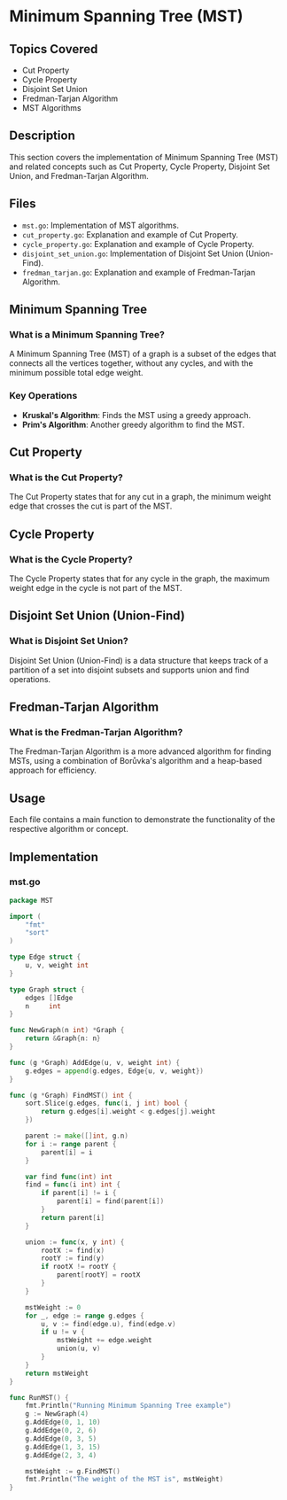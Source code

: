 # Minimum Spanning Tree (MST)

## Topics Covered
- Cut Property
- Cycle Property
- Disjoint Set Union
- Fredman-Tarjan Algorithm
- MST Algorithms

## Description
This section covers the implementation of Minimum Spanning Tree (MST) and related concepts such as Cut Property, Cycle Property, Disjoint Set Union, and Fredman-Tarjan Algorithm.

## Files
- `mst.go`: Implementation of MST algorithms.
- `cut_property.go`: Explanation and example of Cut Property.
- `cycle_property.go`: Explanation and example of Cycle Property.
- `disjoint_set_union.go`: Implementation of Disjoint Set Union (Union-Find).
- `fredman_tarjan.go`: Explanation and example of Fredman-Tarjan Algorithm.

## Minimum Spanning Tree

### What is a Minimum Spanning Tree?
A Minimum Spanning Tree (MST) of a graph is a subset of the edges that connects all the vertices together, without any cycles, and with the minimum possible total edge weight.

### Key Operations
- **Kruskal's Algorithm**: Finds the MST using a greedy approach.
- **Prim's Algorithm**: Another greedy algorithm to find the MST.

## Cut Property

### What is the Cut Property?
The Cut Property states that for any cut in a graph, the minimum weight edge that crosses the cut is part of the MST.

## Cycle Property

### What is the Cycle Property?
The Cycle Property states that for any cycle in the graph, the maximum weight edge in the cycle is not part of the MST.

## Disjoint Set Union (Union-Find)

### What is Disjoint Set Union?
Disjoint Set Union (Union-Find) is a data structure that keeps track of a partition of a set into disjoint subsets and supports union and find operations.

## Fredman-Tarjan Algorithm

### What is the Fredman-Tarjan Algorithm?
The Fredman-Tarjan Algorithm is a more advanced algorithm for finding MSTs, using a combination of Borůvka's algorithm and a heap-based approach for efficiency.

## Usage
Each file contains a main function to demonstrate the functionality of the respective algorithm or concept.

## Implementation

### mst.go

```go
package MST

import (
	"fmt"
	"sort"
)

type Edge struct {
	u, v, weight int
}

type Graph struct {
	edges []Edge
	n     int
}

func NewGraph(n int) *Graph {
	return &Graph{n: n}
}

func (g *Graph) AddEdge(u, v, weight int) {
	g.edges = append(g.edges, Edge{u, v, weight})
}

func (g *Graph) FindMST() int {
	sort.Slice(g.edges, func(i, j int) bool {
		return g.edges[i].weight < g.edges[j].weight
	})

	parent := make([]int, g.n)
	for i := range parent {
		parent[i] = i
	}

	var find func(int) int
	find = func(i int) int {
		if parent[i] != i {
			parent[i] = find(parent[i])
		}
		return parent[i]
	}

	union := func(x, y int) {
		rootX := find(x)
		rootY := find(y)
		if rootX != rootY {
			parent[rootY] = rootX
		}
	}

	mstWeight := 0
	for _, edge := range g.edges {
		u, v := find(edge.u), find(edge.v)
		if u != v {
			mstWeight += edge.weight
			union(u, v)
		}
	}
	return mstWeight
}

func RunMST() {
	fmt.Println("Running Minimum Spanning Tree example")
	g := NewGraph(4)
	g.AddEdge(0, 1, 10)
	g.AddEdge(0, 2, 6)
	g.AddEdge(0, 3, 5)
	g.AddEdge(1, 3, 15)
	g.AddEdge(2, 3, 4)

	mstWeight := g.FindMST()
	fmt.Println("The weight of the MST is", mstWeight)
}
